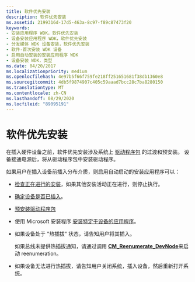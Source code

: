 ```yaml
---
title: 软件优先安装
description: 软件优先安装
ms.assetid: 2199316d-17d5-463a-8c97-f89c87473f20
keywords:
- 安装应用程序 WDK，软件优先安装
- 设备安装应用程序 WDK，软件优先安装
- 分发媒体 WDK 设备安装，软件优先安装
- 软件-首次安装 WDK 设备
- 启用自动安装的安装应用程序 WDK
- 设备安装 WDK，类型
ms.date: 04/20/2017
ms.localizationpriority: medium
ms.openlocfilehash: 4e97b5f66f759fe218ff251651681f38db1360e8
ms.sourcegitcommit: 4db5f9874907c405c59aaad7bcc28c7ba8280150
ms.translationtype: MT
ms.contentlocale: zh-CN
ms.lasthandoff: 08/29/2020
ms.locfileid: "89095191"
---
```

# <a name="software-first-installation"></a>软件优先安装


在插入硬件设备之前，软件优先安装涉及系统上 [驱动程序包](driver-packages.md) 的过渡和预安装。 设备接通电源后，将从驱动程序包中安装驱动程序。

如果用户在插入设备前插入分布介质，则启用自动启动的安装应用程序可以：

-   [检查正在进行的安装](checking-for-in-progress-installations.md)，如果其他安装活动正在进行，则停止执行。

-   [确定设备是否已插入](determining-whether-a-device-is-plugged-in.md)。

-   [预安装驱动程序包](preinstalling-driver-packages.md)

-   使用 Microsoft 安装程序 [安装特定于设备的应用程序](installing-device-specific-applications.md)。

-   如果设备处于 "热插拔" 状态，请告知用户将其插入。

    如果总线未提供热插拔通知，请通过调用 [**CM_Reenumerate_DevNode**](/windows/desktop/api/cfgmgr32/nf-cfgmgr32-cm_reenumerate_devnode)来启动 reenumeration。

-   如果设备无法进行热插拔，请告知用户关闭系统，插入设备，然后重新打开系统。

 


